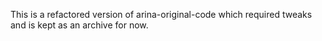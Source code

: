This is a refactored version of arina-original-code which required tweaks and is kept as an archive for now.
